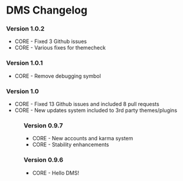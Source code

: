 # DMS Changelog #

<div class="row-fluid">
  <div class="span12">
    <h3>Version 1.0.2</h3>
      <ul class="unstyled">
        <li><span class="label label-success">CORE</span> - Fixed 3 Github issues</li>
        <li><span class="label label-success">CORE</span> - Various fixes for themecheck</li>
      </ul>
    <h3>Version 1.0.1</h3>
      <ul class="unstyled">
        <li><span class="label label-success">CORE</span> - Remove debugging symbol</li>
	    </ul>
    <h3>Version 1.0</h3>
      <ul class="unstyled">
	      <li><span class="label label-success">CORE</span> - Fixed 13 Github issues and included 8 pull requests</li>
	      <li><span class="label label-success">CORE</span> - New updates system included to 3rd party themes/plugins</li>
      <ul> 
    <h3>Version 0.9.7</h3>
      <ul class="unstyled">
        <li><span class="label label-success">CORE</span> - New accounts and karma system</li>
        <li><span class="label label-success">CORE</span> - Stability enhancements</li>
      </ul>
    <h3>Version 0.9.6</h3>
      <ul class="unstyled">
        <li><span class="label label-success">CORE</span> - Hello DMS!</li>
      </ul>
  </div>
</div>
